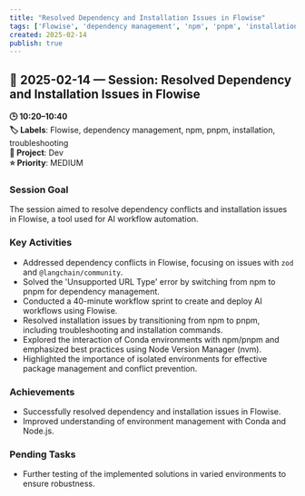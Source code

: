 ```yaml
---
title: "Resolved Dependency and Installation Issues in Flowise"
tags: ['Flowise', 'dependency management', 'npm', 'pnpm', 'installation', 'troubleshooting']
created: 2025-02-14
publish: true
---
```


## 📅 2025-02-14 — Session: Resolved Dependency and Installation Issues in Flowise

**🕒 10:20–10:40**  
**🏷️ Labels**: Flowise, dependency management, npm, pnpm, installation, troubleshooting  
**📂 Project**: Dev  
**⭐ Priority**: MEDIUM  


### Session Goal
The session aimed to resolve dependency conflicts and installation issues in Flowise, a tool used for AI workflow automation.

### Key Activities
- Addressed dependency conflicts in Flowise, focusing on issues with `zod` and `@langchain/community`.
- Solved the 'Unsupported URL Type' error by switching from npm to pnpm for dependency management.
- Conducted a 40-minute workflow sprint to create and deploy AI workflows using Flowise.
- Resolved installation issues by transitioning from npm to pnpm, including troubleshooting and installation commands.
- Explored the interaction of Conda environments with npm/pnpm and emphasized best practices using Node Version Manager (nvm).
- Highlighted the importance of isolated environments for effective package management and conflict prevention.

### Achievements
- Successfully resolved dependency and installation issues in Flowise.
- Improved understanding of environment management with Conda and Node.js.

### Pending Tasks
- Further testing of the implemented solutions in varied environments to ensure robustness.
